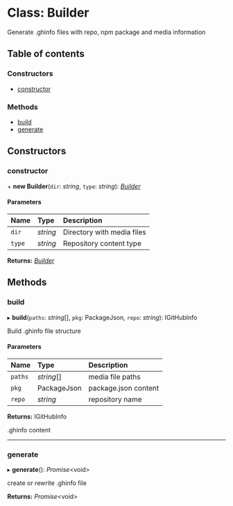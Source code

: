 # Class: Builder

Generate .ghinfo files with repo, npm package and media information

## Table of contents

### Constructors

- [constructor](builder.md#constructor)

### Methods

- [build](builder.md#build)
- [generate](builder.md#generate)

## Constructors

### constructor

\+ **new Builder**(`dir`: *string*, `type`: *string*): [*Builder*](builder.md)

#### Parameters

| Name | Type | Description |
| :------ | :------ | :------ |
| `dir` | *string* | Directory with media files |
| `type` | *string* | Repository content type |

**Returns:** [*Builder*](builder.md)

## Methods

### build

▸ **build**(`paths`: *string*[], `pkg`: PackageJson, `repo`: *string*): IGitHubInfo

Build .ghinfo file structure

#### Parameters

| Name | Type | Description |
| :------ | :------ | :------ |
| `paths` | *string*[] | media file paths |
| `pkg` | PackageJson | package.json content |
| `repo` | *string* | repository name |

**Returns:** IGitHubInfo

.ghinfo content

___

### generate

▸ **generate**(): *Promise*<void\>

create or rewrite .ghinfo file

**Returns:** *Promise*<void\>
